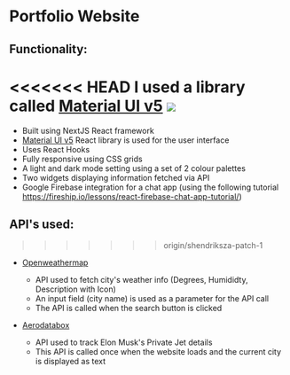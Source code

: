 <h1>Portfolio Website </h1>

## Functionality:

<<<<<<< HEAD
I used a library called [Material UI v5](mui.com) <img src="https://img.shields.io/badge/Material%20UI-007FFF?style=for-the-badge&logo=mui&logoColor=white"/>
=======
   - Built using NextJS React framework
   - [Material UI v5](mui.com) React library is used for the user interface
   - Uses React Hooks
   - Fully responsive using CSS grids
   - A light and dark mode setting using a set of 2 colour palettes
   - Two widgets displaying information fetched via API
   - Google Firebase integration for a chat app (using the following tutorial https://fireship.io/lessons/react-firebase-chat-app-tutorial/)

## API's used:
>>>>>>> origin/shendriksza-patch-1

 - [Openweathermap](https://openweathermap.org/api/one-call-3)
    -  API used to fetch city's weather info (Degrees, Humididty, Description with Icon)
    -  An input field (city name) is used as a parameter for the API call
    -  The API is called when the search button is clicked

 - [Aerodatabox](https://rapidapi.com/aedbx-aedbx/api/aerodatabox/)
    - API used to track Elon Musk's Private Jet details
    - This API is called once when the website loads and the current city is displayed as text

